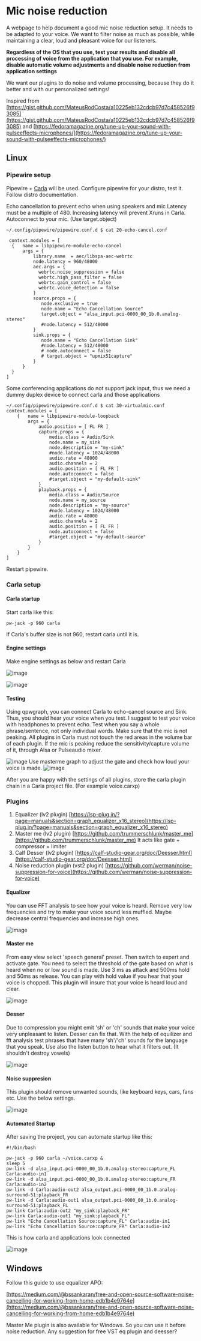 # Mic noise reduction

A webpage to help document a good mic noise reduction setup.
It needs to be adapted to your voice.
We want to filter noise as much as possible, while maintaining a clear, loud and pleasant voice for our listeners.

**Regardless of the OS that you use, test your results and disable all processing of voice from the application that you use. For example, disable automatic volume adjustments and disable noise reduction from application settings**

We want our plugins to do noise and volume processing, because they do it better and with our personalized settings!

Inspired from [https://gist.github.com/MateusRodCosta/a10225eb132cdcb97d7c458526f93085](https://gist.github.com/MateusRodCosta/a10225eb132cdcb97d7c458526f93085)
 and [https://fedoramagazine.org/tune-up-your-sound-with-pulseeffects-microphones/](https://fedoramagazine.org/tune-up-your-sound-with-pulseeffects-microphones/)
 
## Linux

### Pipewire setup

Pipewire + [Carla](https://kx.studio/Applications:Carla) will be used.
Configure pipewire for your distro, test it. Follow distro documentation.

Echo cancellation to prevent echo when using speakers and mic
Latency must be a multiple of 480. Increasing latency will prevent Xruns in Carla.
Autoconnect to your mic. (Use target.object)

```
~/.config/pipewire/pipewire.conf.d $ cat 20-echo-cancel.conf

 context.modules = [
  {   name = libpipewire-module-echo-cancel
      args = {
          library.name  = aec/libspa-aec-webrtc
          node.latency = 960/48000
          aec.args = {
            webrtc.noise_suppression = false
            webrtc.high_pass_filter = false
            webrtc.gain_control = false
            webrtc.voice_detection = false
          }
          source.props = {
             node.exclusive = true
             node.name = "Echo Cancellation Source"
             target.object = "alsa_input.pci-0000_00_1b.0.analog-stereo"
             #node.latency = 512/48000
          }
          sink.props = {
             node.name = "Echo Cancellation Sink"
             #node.latency = 512/48000
             # node.autoconnect = false
             # target.object = "upmix51capture"
          }
      }
  }
]

```
Some conferencing applications do not support jack input, thus we need a dummy duplex device to connect carla and those applications
```
~/.config/pipewire/pipewire.conf.d $ cat 30-virtualmic.conf
context.modules = [
    {   name = libpipewire-module-loopback
        args = {
            audio.position = [ FL FR ]
            capture.props = {
                media.class = Audio/Sink
                node.name = my_sink
                node.description = "my-sink"
                #node.latency = 1024/48000
                audio.rate = 48000
                audio.channels = 2
                audio.position = [ FL FR ]
                node.autoconnect = false
                #target.object = "my-default-sink"
            }
            playback.props = {
                media.class = Audio/Source
                node.name = my_source
                node.description = "my-source"
                #node.latency = 1024/48000
                audio.rate = 48000
                audio.channels = 2
                audio.position = [ FL FR ]
                node.autoconnect = false
                #target.object = "my-default-source"
            }
        }
    }
]
```
Restart pipewire.

### Carla setup

#### Carla startup
Start carla like this:

```
pw-jack -p 960 carla
```
If Carla's buffer size is not 960, restart  carla until it is.

#### Engine settings
Make engine settings as below and restart Carla

![image](https://user-images.githubusercontent.com/5956557/205489823-04f3e911-c174-4560-9eb7-bb8b52536c48.png)

![image](https://user-images.githubusercontent.com/5956557/205895544-5acc466e-beea-422c-8bee-07ac01ad2684.png)


#### Testing

Using qpwgraph, you can connect Carla to echo-cancel source and Sink. Thus, you should hear your voice when you test.
I suggest to test your voice with headphones to prevent echo. Test when you say a whole phrase/sentence, not only individual words.
Make sure that the mic is not peaking. All plugins in Carla must not touch the red areas in the volume bar of each plugin.
If the mic is peaking reduce the sensitivity/capture volume of it, through Alsa or Pulseaudio mixer.

![image](https://user-images.githubusercontent.com/5956557/205509754-3fbf085e-e321-4030-9095-3c6ed784309a.png)
Use masterme graph to adjust the gate and check how loud your voice is made.
![image](https://user-images.githubusercontent.com/5956557/205509911-887b5e1d-a513-4a67-accd-15c5597ea1fe.png)

After you are happy with the settings of all plugins, store the carla plugin chain in a Carla project file. (For example voice.carxp)

### Plugins

1. Equalizer (lv2 plugin) [https://lsp-plug.in/?page=manuals&section=graph_equalizer_x16_stereo](https://lsp-plug.in/?page=manuals&section=graph_equalizer_x16_stereo)
2. Master me (lv2 plugin) [https://github.com/trummerschlunk/master_me](https://github.com/trummerschlunk/master_me) It acts like gate + compressor + limiter
3. Calf Desser (lv2 plugin) [https://calf-studio-gear.org/doc/Deesser.html](https://calf-studio-gear.org/doc/Deesser.html)
4. Noise reduction plugin (vst2 plugin) [https://github.com/werman/noise-suppression-for-voice](https://github.com/werman/noise-suppression-for-voice)


#### Equalizer

You can use FFT analysis to see how your voice is heard. Remove very low frequencies and try to make your voice sound less muffled. Maybe decrease central frequencies and increase high ones.

![image](https://user-images.githubusercontent.com/5956557/205489954-b47498da-d43f-4e87-ba9a-4be5812d4c25.png)

#### Master me

From easy view select 'speech general' preset. Then switch to expert and activate gate.
You need to select the threshold of the gate based on what is heard when no or low sound is made.
Use 3 ms as attack and 500ms hold and 50ms as release. You can play with hold value if you hear that your voice is chopped.
This plugin will insure that your voice is heard loud and clear.

![image](https://user-images.githubusercontent.com/5956557/205490368-68bfceaa-635f-4dba-91b5-e0c7eaefb6e3.png)

#### Desser

Due to compression you might emit 'sh' or 'ch' sounds that make your voice very unpleasant to listen.
Desser can fix that. With the help of equilizer and fft analysis test phrases that have many 'sh'/'ch' sounds for the language that you speak.
Use also the listen button to hear what it filters out. (It shouldn't destroy vowels)

![image](https://user-images.githubusercontent.com/5956557/205509494-e1a5090a-3769-4ffc-b4ea-5b9c92615f0b.png)

#### Noise suppresion

This plugin should remove unwanted sounds, like keyboard keys, cars, fans etc.
Use the below settings.

![image](https://user-images.githubusercontent.com/5956557/205510222-74e684c9-1271-449c-a385-ffd9665847ce.png)

#### Automated Startup
After saving the project, you can automate startup like this:

```
#!/bin/bash

pw-jack -p 960 carla ~/voice.carxp &
sleep 5
pw-link -d alsa_input.pci-0000_00_1b.0.analog-stereo:capture_FL Carla:audio-in1
pw-link -d alsa_input.pci-0000_00_1b.0.analog-stereo:capture_FR Carla:audio-in2
pw-link -d Carla:audio-out2 alsa_output.pci-0000_00_1b.0.analog-surround-51:playback_FR
pw-link -d Carla:audio-out1 alsa_output.pci-0000_00_1b.0.analog-surround-51:playback_FL
pw-link Carla:audio-out2 "my_sink:playback_FR"
pw-link Carla:audio-out1 "my_sink:playback_FL"
pw-link "Echo Cancellation Source:capture_FL" Carla:audio-in1
pw-link "Echo Cancellation Source:capture_FR" Carla:audio-in2
```
This is how carla and applications look connected

![image](https://user-images.githubusercontent.com/5956557/205894979-515ea2a5-6266-400c-99b3-4f2f45d960ff.png)


## Windows

Follow this guide to use equalizer APO:

[https://medium.com/@bssankaran/free-and-open-source-software-noise-cancelling-for-working-from-home-edb1b4e9764e](https://medium.com/@bssankaran/free-and-open-source-software-noise-cancelling-for-working-from-home-edb1b4e9764e)

Master Me plugin is also available for Windows. So you can use it before noise reduction.
Any suggestion for free VST eq plugin and deesser?
